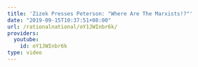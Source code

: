 ```yaml
---
title: 'Zizek Presses Peterson: "Where Are The Marxists!?"'
date: "2019-09-15T10:37:51+08:00"
url: /rationalnational/oY1JWInbr6k/
providers:
  youtube:
    id: oY1JWInbr6k
type: video
---
```

